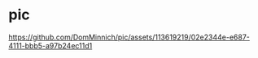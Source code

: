 # pic



https://github.com/DomMinnich/pic/assets/113619219/02e2344e-e687-4111-bbb5-a97b24ec11d1




